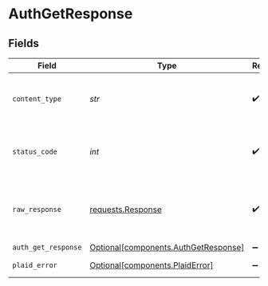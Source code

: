 # AuthGetResponse


## Fields

| Field                                                                                 | Type                                                                                  | Required                                                                              | Description                                                                           |
| ------------------------------------------------------------------------------------- | ------------------------------------------------------------------------------------- | ------------------------------------------------------------------------------------- | ------------------------------------------------------------------------------------- |
| `content_type`                                                                        | *str*                                                                                 | :heavy_check_mark:                                                                    | HTTP response content type for this operation                                         |
| `status_code`                                                                         | *int*                                                                                 | :heavy_check_mark:                                                                    | HTTP response status code for this operation                                          |
| `raw_response`                                                                        | [requests.Response](https://requests.readthedocs.io/en/latest/api/#requests.Response) | :heavy_check_mark:                                                                    | Raw HTTP response; suitable for custom response parsing                               |
| `auth_get_response`                                                                   | [Optional[components.AuthGetResponse]](../../models/components/authgetresponse.md)    | :heavy_minus_sign:                                                                    | success                                                                               |
| `plaid_error`                                                                         | [Optional[components.PlaidError]](../../models/components/plaiderror.md)              | :heavy_minus_sign:                                                                    | Default error                                                                         |